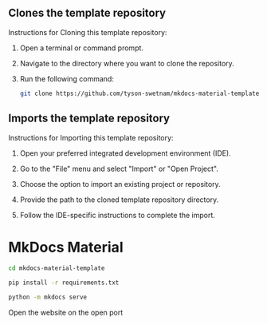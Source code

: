
## Clones the template repository

Instructions for Cloning this template repository:
    
1. Open a terminal or command prompt.

2. Navigate to the directory where you want to clone the repository.

3. Run the following command:

    ```bash
    git clone https://github.com/tyson-swetnam/mkdocs-material-template
    ```

## Imports the template repository

Instructions for Importing this template repository:
    
1. Open your preferred integrated development environment (IDE).
    
2. Go to the "File" menu and select "Import" or "Open Project".
    
3. Choose the option to import an existing project or repository.
    
4. Provide the path to the cloned template repository directory.
    
5. Follow the IDE-specific instructions to complete the import.


# MkDocs Material

```bash
cd mkdocs-material-template

pip install -r requirements.txt
```

```bash
python -m mkdocs serve
```

Open the website on the open port

